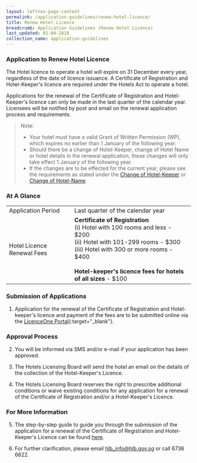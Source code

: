 ```yaml
---
layout: leftnav-page-content
permalink: /application-guidelines/renew-hotel-licence/
title: Renew Hotel Licence
breadcrumb: Application Guidelines (Renew Hotel Licence)
last_updated: 01-04-2018
collection_name: application-guidelines
---
```


### **Application to Renew Hotel Licence**

The Hotel licence to operate a hotel will expire on 31 December every year, regardless of the date of licence issuance. A Certificate of Registration and Hotel-Keeper's licence are required under the Hotels Act to operate a hotel.

Applications for the renewal of the Certificate of Registration and Hotel-Keeper's licence can only be made in the last quarter of the calendar year. Licensees will be notified by post and email on the renewal application process and requirements.

> Note:
> * Your hotel must have a valid Grant of Written Permission (WP), which expires no earlier than 1 January of the following year. 
> * Should there be a change of Hotel-Keeper, change of Hotel Name or hotel details in the renewal application, these changes will only take effect 1 January of the following year.
> * If the changes are to be effected for the current year, please see the requirements as stated under the [Change of Hotel-Keeper](https://isomerpages-hlb.netlify.com/application-guidelines/change-of-hotel-keeper/) or [Change of Hotel-Name](https://isomerpages-hlb.netlify.com/application-guidelines/change-of-hotel-name/).

### **At A Glance**

<table class="table-v">
  <tr>
    <td>Application Period</td>
    <td>Last quarter of the calendar year</td> 
  </tr>
   <tr>
    <td>Hotel Licence Renewal Fees</td>
    <td><b>Certificate of Registration</b> <br>(i)    Hotel with 100 rooms and less - $200 <br>(ii)   Hotel with 101-299 rooms - $300 <br> (iii)  Hotel with 300 or more rooms - $400 <br><br> <b>Hotel-keeper's licence fees for hotels of all sizes</b> - $100</td>
  </tr>
</table>

### **Submission of Applications**

1. Application for the renewal of the Certificate of Registration and Hotel-keeper's licence and payment of the fees are to be submitted online via the [LicenceOne Portal](https://licence1.business.gov.sg){:target="_blank"}.

### **Approval Process**

2. You will be informed via SMS and/or e-mail if your application has been approved.

3. The Hotels Licensing Board will send the hotel an email on the details of the collection of the Hotel-Keeper's Licence.

4. The Hotels Licensing Board reserves the right to prescribe additional conditions or waive existing conditions for any application for a renewal of the Certificate of Registration and/or a Hotel-Keeper's Licence.

### **For More Information**

5. The step-by-step guide to guide you through the submission of the application for a renewal of the Certificate of Registration and Hotel-Keeper's Licence can be found [here]({{site.baseurl}}/files/resources/guides/guide-licence-renewal.pdf).

6. For further clarification, please email [hlb_info@hlb.gov.sg](mailto:hlb_info@hlb.gov.sg) or call 6736 6622.
